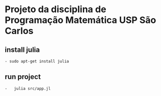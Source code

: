 # Projeto da disciplina de Programação Matemática USP São Carlos

## install julia
    - sudo apt-get install julia

## run project 
    -   julia src/app.jl
  